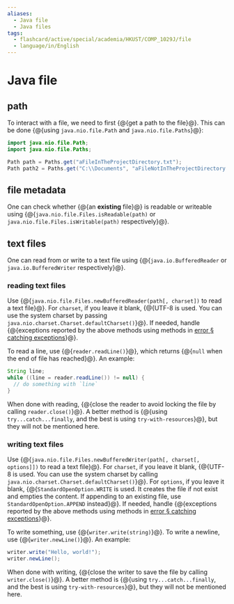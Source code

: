 ```yaml
---
aliases:
  - Java file
  - Java files
tags:
  - flashcard/active/special/academia/HKUST/COMP_1029J/file
  - language/in/English
---
```


# Java file

## path

To interact with a file, we need to first {@{get a path to the file}@}. This can be done {@{using `java.nio.file.Path` and `java.nio.file.Paths`}@}: <!--SR:!2027-12-10,1092,350!2028-01-29,1134,350-->

```Java
import java.nio.file.Path;
import java.nio.file.Paths;

Path path = Paths.get("aFileInTheProjectDirectory.txt");
Path path2 = Paths.get("C:\\Documents", "aFileNotInTheProjectDirectory.txt");
```

## file metadata

One can check whether {@{an __existing__ file}@} is readable or writeable using {@{`java.nio.file.Files.isReadable(path)` or `java.nio.file.Files.isWritable(path)` respectively}@}. <!--SR:!2027-11-17,1077,350!2027-01-11,808,330-->

## text files

One can read from or write to a text file using {@{`java.io.BufferedReader` or `java.io.BufferedWriter` respectively}@}. <!--SR:!2027-11-02,1066,350-->

### reading text files

Use {@{`java.nio.file.Files.newBufferedReader(path[, charset])` to read a text file}@}. For `charset`, if you leave it blank, {@{UTF-8 is used. You can use the system charset by passing `java.nio.charset.Charset.defaultCharset()`}@}. If needed, handle {@{exceptions reported by the above methods using methods in [error § catching exceptions](error.md#catching%20exceptions)}@}. <!--SR:!2026-05-06,617,330!2027-03-18,860,330!2027-03-28,865,330-->

To read a line, use {@{`reader.readLine()`}@}, which returns {@{`null` when the end of file has reached}@}. An example: <!--SR:!2031-07-29,2102,350!2025-10-13,4,333-->

```Java
String line;
while ((line = reader.readLine()) != null) {
  // do something with `line`
}
```

When done with reading, {@{close the reader to avoid locking the file by calling `reader.close()`}@}. A better method is {@{using `try...catch...finally`, and the best is using `try-with-resources`}@}, but they will not be mentioned here. <!--SR:!2029-01-04,1400,350!2028-06-18,1245,350-->

### writing text files

Use {@{`java.nio.file.Files.newBufferedWriter(path[, charset[, options]])` to read a text file}@}. For `charset`, if you leave it blank, {@{UTF-8 is used. You can use the system charset by calling `java.nio.charset.Charset.defaultCharset()`}@}. For `options`, if you leave it blank, {@{`StandardOpenOption.WRITE` is used. It creates the file if not exist and empties the content. If appending to an existing file, use `StandardOpenOption.APPEND` instead}@}. If needed, handle {@{exceptions reported by the above methods using methods in [error § catching exceptions](error.md#catching%20exceptions)}@}. <!--SR:!2026-10-15,737,330!2026-02-20,520,310!2029-04-09,1372,310!2026-12-18,786,330-->

To write something, use {@{`writer.write(string)`}@}. To write a newline, use {@{`writer.newLine()`}@}. An example: <!--SR:!2027-01-15,819,330!2028-08-31,1301,350-->

```Java
writer.write("Hello, world!");
writer.newLine();
```

When done with writing, {@{close the writer to save the file by calling `writer.close()`}@}. A better method is {@{using `try...catch...finally`, and the best is using `try-with-resources`}@}, but they will not be mentioned here. <!--SR:!2027-05-22,934,350!2028-08-08,1286,350-->
